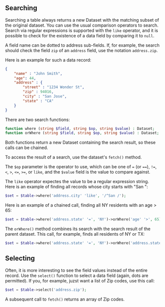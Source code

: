 ## Searching

Searching a table always returns a new Dataset with the matching subset of the original dataset. You can use the usual comparison operators to search. Search via regular expressions is supported with the `like` operator, and it is possible to check for the existence of a data field by comparing it to `null`.

A field name can be dotted to address sub-fields. If, for example, the search should check the field `zip` of an `address` field, use the notation `address.zip`.

Here is an example for such a data record:

```json
{
    "name" : "John Smith",
    "age": 44,
    "address" : {
        "street" : "1234 Wonder St",
        "zip" : 94016,
        "city" : "San Jose",
        "state" : "CA"
    }
}
```
There are two search functions:

```php
function where (string $field, string $op, string $value) : Dataset;
function orWhere (string $field, string $op, string $value) : Dataset;
```
Both functions return a new Dataset containing the search result, so these calls can be chained.

To access the result of a search, use the dataset's `fetch()` method.

The `$op` parameter is the operator to use, which can be one of `=` (or `==`), `!=`, `<`, `>`, `<=`, `>=`, or `like`, and the `$value` field is the value to compare against.

The `like` operator expectes the value to be a regular expression string. Here is an example of finding all records whose city starts with "San ":

```php
$set = $table->where('address.city' 'like', '/^San /');
```
Here is an example of a chained call, finding all NY residents with an age > 65:

```php
$set = $table->where('address.state' '=', 'NY')->orWhere('age' '>', 65);
```

The `orWhere()` method combines its search with the search result of the parent dataset. This call, for example, finds all residents of NY or TX:

```php
$set = $table->where('address.state' '=', 'NY')->orWhere('address.state' '=', 'TX');
```

## Selecting

Often, it is more interesting to see the field values instead of the entire record. Use the `select()` function to select a data field (again, dots are permitted). If you, for example, juzst want a list of Zip codes, use this call:
```php
$set = $table->select('address.zip');
```
A subsequent call to `fetch()` returns an array of Zip codes.
